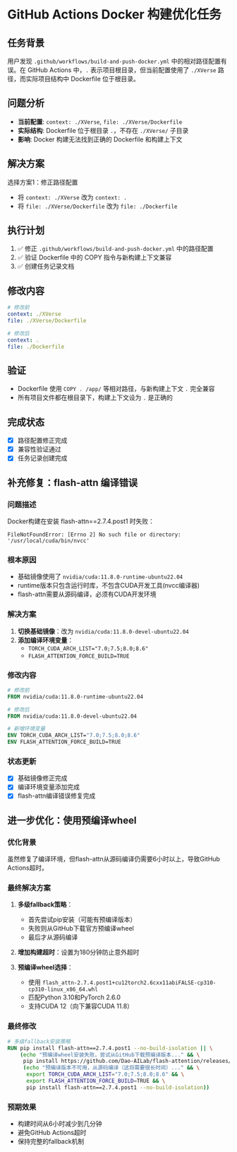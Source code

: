 # GitHub Actions Docker 构建优化任务

## 任务背景
用户发现 `.github/workflows/build-and-push-docker.yml` 中的相对路径配置有误。在 GitHub Actions 中，`.` 表示项目根目录，但当前配置使用了 `./XVerse` 路径，而实际项目结构中 Dockerfile 位于根目录。

## 问题分析
- **当前配置**: `context: ./XVerse`, `file: ./XVerse/Dockerfile`
- **实际结构**: Dockerfile 位于根目录 `.`，不存在 `./XVerse/` 子目录
- **影响**: Docker 构建无法找到正确的 Dockerfile 和构建上下文

## 解决方案
选择方案1：修正路径配置
- 将 `context: ./XVerse` 改为 `context: .`
- 将 `file: ./XVerse/Dockerfile` 改为 `file: ./Dockerfile`

## 执行计划
1. ✅ 修正 `.github/workflows/build-and-push-docker.yml` 中的路径配置
2. ✅ 验证 Dockerfile 中的 COPY 指令与新构建上下文兼容
3. ✅ 创建任务记录文档

## 修改内容
```yaml
# 修改前
context: ./XVerse
file: ./XVerse/Dockerfile

# 修改后  
context: .
file: ./Dockerfile
```

## 验证
- Dockerfile 使用 `COPY . /app/` 等相对路径，与新构建上下文 `.` 完全兼容
- 所有项目文件都在根目录下，构建上下文设为 `.` 是正确的

## 完成状态
- [x] 路径配置修正完成
- [x] 兼容性验证通过
- [x] 任务记录创建完成

## 补充修复：flash-attn 编译错误

### 问题描述
Docker构建在安装 flash-attn==2.7.4.post1 时失败：
```
FileNotFoundError: [Errno 2] No such file or directory: '/usr/local/cuda/bin/nvcc'
```

### 根本原因
- 基础镜像使用了 `nvidia/cuda:11.8.0-runtime-ubuntu22.04`
- runtime版本只包含运行时库，不包含CUDA开发工具(nvcc编译器)
- flash-attn需要从源码编译，必须有CUDA开发环境

### 解决方案
1. **切换基础镜像**：改为 `nvidia/cuda:11.8.0-devel-ubuntu22.04`
2. **添加编译环境变量**：
   - `TORCH_CUDA_ARCH_LIST="7.0;7.5;8.0;8.6"`
   - `FLASH_ATTENTION_FORCE_BUILD=TRUE`

### 修改内容
```dockerfile
# 修改前
FROM nvidia/cuda:11.8.0-runtime-ubuntu22.04

# 修改后
FROM nvidia/cuda:11.8.0-devel-ubuntu22.04

# 新增环境变量
ENV TORCH_CUDA_ARCH_LIST="7.0;7.5;8.0;8.6"
ENV FLASH_ATTENTION_FORCE_BUILD=TRUE
```

### 状态更新
- [x] 基础镜像修正完成
- [x] 编译环境变量添加完成
- [x] flash-attn编译错误修复完成

## 进一步优化：使用预编译wheel

### 优化背景
虽然修复了编译环境，但flash-attn从源码编译仍需要6小时以上，导致GitHub Actions超时。

### 最终解决方案
1. **多级fallback策略**：
   - 首先尝试pip安装（可能有预编译版本）
   - 失败则从GitHub下载官方预编译wheel
   - 最后才从源码编译
   
2. **增加构建超时**：设置为180分钟防止意外超时

3. **预编译wheel选择**：
   - 使用 `flash_attn-2.7.4.post1+cu12torch2.6cxx11abiFALSE-cp310-cp310-linux_x86_64.whl`
   - 匹配Python 3.10和PyTorch 2.6.0
   - 支持CUDA 12（向下兼容CUDA 11.8）

### 最终修改
```dockerfile
# 多级fallback安装策略
RUN pip install flash-attn==2.7.4.post1 --no-build-isolation || \
    (echo "预编译wheel安装失败，尝试从GitHub下载预编译版本..." && \
     pip install https://github.com/Dao-AILab/flash-attention/releases/download/v2.7.4.post1/flash_attn-2.7.4.post1+cu12torch2.6cxx11abiFALSE-cp310-cp310-linux_x86_64.whl || \
     (echo "预编译版本不可用，从源码编译（这将需要很长时间）..." && \
      export TORCH_CUDA_ARCH_LIST="7.0;7.5;8.0;8.6" && \
      export FLASH_ATTENTION_FORCE_BUILD=TRUE && \
      pip install flash-attn==2.7.4.post1 --no-build-isolation))
```

### 预期效果
- 构建时间从6小时减少到几分钟
- 避免GitHub Actions超时
- 保持完整的fallback机制 
